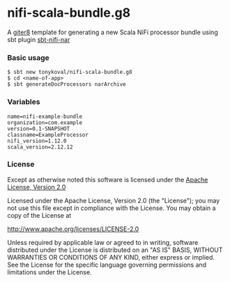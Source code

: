 # nifi-scala-bundle.g8

A [giter8](http://www.foundweekends.org/giter8/) template for generating a new Scala NiFi processor bundle using sbt plugin [sbt-nifi-nar](https://github.com/tonykoval/sbt-nifi-nar)

### Basic usage

```
$ sbt new tonykoval/nifi-scala-bundle.g8
$ cd <name-of-app>
$ sbt generateDocProcessors narArchive
```

### Variables
```
name=nifi-example-bundle
organization=com.example
version=0.1-SNAPSHOT
classname=ExampleProcessor
nifi_version=1.12.0
scala_version=2.12.12
```

### License

Except as otherwise noted this software is licensed under the
[Apache License, Version 2.0](http://www.apache.org/licenses/LICENSE-2.0.html)

Licensed under the Apache License, Version 2.0 (the "License");
you may not use this file except in compliance with the License.
You may obtain a copy of the License at

  http://www.apache.org/licenses/LICENSE-2.0

Unless required by applicable law or agreed to in writing, software
distributed under the License is distributed on an "AS IS" BASIS,
WITHOUT WARRANTIES OR CONDITIONS OF ANY KIND, either express or implied.
See the License for the specific language governing permissions and
limitations under the License.
